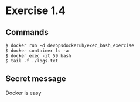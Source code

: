 # Exercise 1.4

## Commands

```
$ docker run -d devopsdockeruh/exec_bash_exercise
$ docker container ls -a
$ docker exec -it 59 bash
$ tail -f ./logs.txt
```

## Secret message 

Docker is easy
